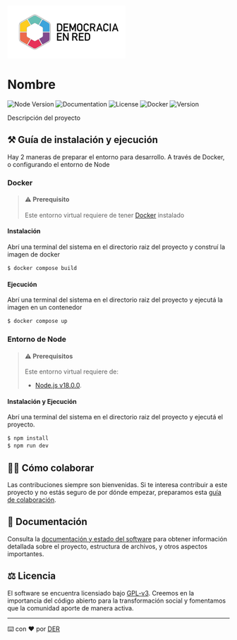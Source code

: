 ![Header](../docs/der-logo.png)

# Nombre

![Node Version](https://img.shields.io/badge/node-v8-red)
![Documentation](https://img.shields.io/badge/docs-available-brightgreen)
![License](https://img.shields.io/github/license/DemocraciaEnRed/<nombre-repo>)
![Docker](https://img.shields.io/badge/docker-ready-blue)
![Version](https://img.shields.io/github/v/release/DemocraciaEnRed/<nombre-repo>)

Descripción del proyecto

## ⚒️ Guía de instalación y ejecución

Hay 2 maneras de preparar el entorno para desarrollo. A través de Docker, o configurando el entorno de Node

### Docker

> #### ⚠️ Prerequisito
>
> Este entorno virtual requiere de tener [Docker](https://docs.docker.com/) instalado

#### Instalación

Abrí una terminal del sistema en el directorio raiz del proyecto y construí la imagen de docker

```bash
$ docker compose build
```

#### Ejecución

Abrí una terminal del sistema en el directorio raiz del proyecto y ejecutá la imagen en un contenedor

```bash
$ docker compose up
```

### Entorno de Node

> #### ⚠️ Prerequisitos
>
> Este entorno virtual requiere de:
>
> - [Node.js v18.0.0](https://nodejs.org/en/blog/release/v18.0.0/).

#### Instalación y Ejecución

Abrí una terminal del sistema en el directorio raiz del proyecto y ejecutá el proyecto.

```bash
$ npm install
$ npm run dev
```

## 👷‍♀️ Cómo colaborar

Las contribuciones siempre son bienvenidas. Si te interesa contribuir a este proyecto y no estás seguro de por dónde empezar, preparamos esta [guía de colaboración](https://github.com/DemocraciaEnRed/.github/blob/main/docs/CONTRIBUTING.md).

## 📖 Documentación

Consulta la [documentación y estado del software](./docs) para obtener información detallada sobre el proyecto, estructura de archivos, y otros aspectos importantes.

## ⚖️ Licencia

El software se encuentra licensiado bajo [GPL-v3](./LICENSE). Creemos en la importancia del código abierto para la transformación social y fomentamos que la comunidad aporte de manera activa.

---

⌨️ con ❤️ por [DER](https://github.com/DemocraciaEnRed/)

